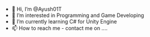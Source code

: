 - 👋 Hi, I’m @Ayush01T
- 👀 I’m interested in Programming and Game Developing
- 🌱 I’m currently learning C# for Unity Engine
- 📫 How to reach me - contact me on ....

<!---
Ayush01T/Ayush01T is a ✨ special ✨ repository because its `README.md` (this file) appears on your GitHub profile.
You can click the Preview link to take a look at your changes.
--->
